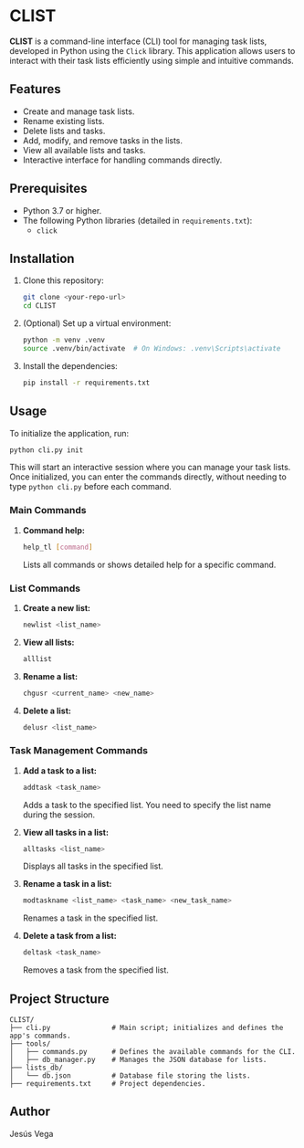 
# CLIST

**CLIST** is a command-line interface (CLI) tool for managing task lists, developed in Python using the `Click` library. This application allows users to interact with their task lists efficiently using simple and intuitive commands.

## Features
- Create and manage task lists.
- Rename existing lists.
- Delete lists and tasks.
- Add, modify, and remove tasks in the lists.
- View all available lists and tasks.
- Interactive interface for handling commands directly.

## Prerequisites
- Python 3.7 or higher.
- The following Python libraries (detailed in `requirements.txt`):
  - `click`

## Installation
1. Clone this repository:
   ```bash
   git clone <your-repo-url>
   cd CLIST
   ```

2. (Optional) Set up a virtual environment:
   ```bash
   python -m venv .venv
   source .venv/bin/activate  # On Windows: .venv\Scripts\activate
   ```

3. Install the dependencies:
   ```bash
   pip install -r requirements.txt
   ```

## Usage
To initialize the application, run:
```bash
python cli.py init
```

This will start an interactive session where you can manage your task lists. Once initialized, you can enter the commands directly, without needing to type `python cli.py` before each command.

### Main Commands
1. **Command help:**
   ```bash
   help_tl [command]
   ```
   Lists all commands or shows detailed help for a specific command.

### List Commands
1. **Create a new list:**
   ```bash
   newlist <list_name>
   ```

2. **View all lists:**
   ```bash
   alllist
   ```

3. **Rename a list:**
   ```bash
   chgusr <current_name> <new_name>
   ```

4. **Delete a list:**
   ```bash
   delusr <list_name>
   ```

### Task Management Commands
1. **Add a task to a list:**
   ```bash
   addtask <task_name>
   ```
   Adds a task to the specified list. You need to specify the list name during the session.

2. **View all tasks in a list:**
   ```bash
   alltasks <list_name>
   ```
   Displays all tasks in the specified list.

3. **Rename a task in a list:**
   ```bash
   modtaskname <list_name> <task_name> <new_task_name>
   ```
   Renames a task in the specified list.

4. **Delete a task from a list:**
   ```bash
   deltask <task_name>
   ```
   Removes a task from the specified list.

## Project Structure
```
CLIST/
├── cli.py               # Main script; initializes and defines the app's commands.
├── tools/
│   ├── commands.py      # Defines the available commands for the CLI.
│   ├── db_manager.py    # Manages the JSON database for lists.
├── lists_db/
│   └── db.json          # Database file storing the lists.
├── requirements.txt     # Project dependencies.
```

## Author
Jesús Vega
